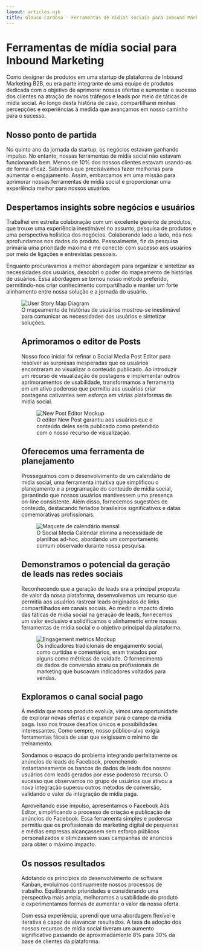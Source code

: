 ```yaml
---
layout: articles.njk
title: Glauco Cardoso - Ferramentas de mídias sociais para Inbound Marketing
---
```


# Ferramentas de mídia social para Inbound Marketing

Como designer de produtos em uma startup de plataforma de Inbound Marketing B2B, eu era parte integrante de uma equipe de produtos dedicada com o objetivo de aprimorar nossas ofertas e aumentar o sucesso dos clientes na atração de novos tráfegos e leads por meio de táticas de mídia social. Ao longo desta história de caso, compartilharei minhas percepções e experiências à medida que avançamos em nosso caminho para o sucesso.

## Nosso ponto de partida

No quinto ano da jornada da startup, os negócios estavam ganhando impulso. No entanto, nossas ferramentas de mídia social não estavam funcionando bem. Menos de 10% dos nossos clientes estavam usando-as de forma eficaz. Sabíamos que precisávamos fazer melhorias para aumentar o engajamento. Assim, embarcamos em uma missão para aprimorar nossas ferramentas de mídia social e proporcionar uma experiência melhor para nossos usuários.

## Despertamos insights sobre negócios e usuários

Trabalhei em estreita colaboração com um excelente gerente de produtos, que trouxe uma experiência inestimável no assunto, pesquisa de produtos e uma perspectiva holística dos negócios. Colaborando lado a lado, nós nos aprofundamos nos dados do produto. Pessoalmente, fiz da pesquisa primária uma prioridade máxima e me conectei com sucesso aos usuários por meio de ligações e entrevistas pessoais.

Enquanto procurávamos a melhor abordagem para organizar e sintetizar as necessidades dos usuários, descobri o poder do mapeamento de histórias de usuários. Essa abordagem se tornou nosso método preferido, permitindo-nos criar conhecimento compartilhado e manter um forte alinhamento entre nossa solução e a jornada do usuário.

<figure class="contained">
<img src="/assets/img/social-media-tools/user-story-map.png" alt="User Story Map Diagram" title="User Story Mapping the Journey of success with Social Media">
<figcaption>
O mapeamento de histórias de usuários mostrou-se inestimável para comunicar as necessidades dos usuários e sintetizar soluções.
</figcaption>
</figura>

## Aprimoramos o editor de Posts

Nosso foco inicial foi refinar o Social Media Post Editor para resolver as surpresas inesperadas que os usuários encontraram ao visualizar o conteúdo publicado. Ao introduzir um recurso de visualização de postagens e implementar outros aprimoramentos de usabilidade, transformamos a ferramenta em um ativo poderoso que permitiu aos usuários criar postagens cativantes sem esforço em várias plataformas de mídia social.

<figure>
<img src="/assets/img/social-media-tools/new-post.png" alt="New Post Editor Mockup" title="New Post Editor Mockup">
<figcaption>
O editor New Post garantiu aos usuários que o conteúdo deles seria publicado como pretendido com o nosso recurso de visualização.
</figcaption>
</figure>

## Oferecemos uma ferramenta de planejamento

Prosseguimos com o desenvolvimento de um calendário de mídia social, uma ferramenta intuitiva que simplificou o planejamento e a programação do conteúdo de mídia social, garantindo que nossos usuários mantivessem uma presença on-line consistente. Além disso, fornecemos sugestões de conteúdo, destacando feriados brasileiros significativos e datas comemorativas profissionais.

<figure>
<img src="/assets/img/social-media-tools/monthly-calendar.png" alt="Maquete de calendário mensal" title="Maquete de calendário mensal">
<figcaption>
O Social Media Calendar elimina a necessidade de planilhas ad-hoc, abordando um comportamento comum observado durante nossa pesquisa.
</figure>

## Demonstramos o potencial da geração de leads nas redes sociais

Reconhecendo que a geração de leads era a principal proposta de valor da nossa plataforma, desenvolvemos um recurso que permitia aos usuários rastrear leads originados de links compartilhados em canais sociais. Ao medir o impacto direto das táticas de mídia social na geração de leads, fornecemos um valor exclusivo e solidificamos o alinhamento entre nossas ferramentas de mídia social e o objetivo principal da plataforma.

<figure>
<img src="/assets/img/social-media-tools/engagement.png" alt="Engagement metrics Mockup" title="Engagement metrics Mockup">
<figcaption>
Os indicadores tradicionais de engajamento social, como curtidas e comentários, eram tratados por alguns como métricas de vaidade. O fornecimento de dados de conversão atraiu os profissionais de marketing que buscavam indicadores voltados para vendas.
</figcaption>
</figure>

## Exploramos o canal social pago

À medida que nosso produto evoluía, vimos uma oportunidade de explorar novas ofertas e expandir para o campo da mídia paga. Isso nos trouxe desafios únicos e possibilidades interessantes. Como sempre, nosso público-alvo exigia ferramentas fáceis de usar que exigissem o mínimo de treinamento.

Sondamos o espaço do problema integrando perfeitamente os anúncios de leads do Facebook, preenchendo instantaneamente os bancos de dados de leads dos nossos usuários com leads gerados por esse poderoso recurso. O sucesso que observamos no grupo de usuários que ativou a nova integração superou outros métodos de conversão, validando o valor da integração de mídia paga.

Aproveitando esse impulso, apresentamos o Facebook Ads Editor, simplificando o processo de criação e publicação de anúncios do Facebook. Essa ferramenta simples e poderosa permitiu que os profissionais de marketing digital de pequenas e médias empresas alcançassem sem esforço públicos personalizados e otimizassem suas campanhas de anúncios para obter o máximo impacto.

## Os nossos resultados

Adotando os princípios do desenvolvimento de software Kanban, evoluímos continuamente nossos processos de trabalho. Equilibrando prioridades e considerando uma perspectiva mais ampla, melhoramos a usabilidade do produto e experimentamos formas de aumentar o valor da nossa oferta.

Com essa experiência, aprendi que uma abordagem flexível e iterativa é capaz de alavancar resultados. A taxa de adoção dos nossos recursos de mídia social tiveram um aumento significativo passando de aproximadamente 8% para 30% da base de clientes da plataforma.